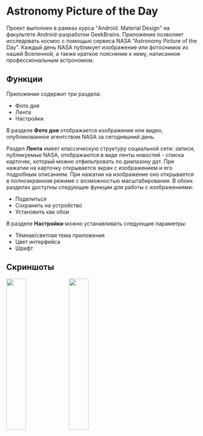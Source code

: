 # Astronomy Picture of the Day

Проект выполнен в рамках курса "Android. Material Design" на факультете Android-разработки GeekBrains. Приложение позволяет исследовать космос с помощью сервиса NASA "Astronomy Picture of the Day". Каждый день NASA публикует изображение или фотоснимок из нашей Вселенной, а также краткое пояснение к нему, написанное профессиональным астрономом. 

## Функции

Приложение содержит три раздела:
* Фото дня
* Лента
* Настройки

В разделе **Фото дня** отображается изображение или видео, опубликованное агентством NASA за сегодняшний день.

Раздел **Лента** имеет классическую структуру социальной сети: записи, публикуемые NASA, отображаются в виде ленты новостей - списка карточек, который можно отфильтровать по диапазону дат. При нажатии на карточку открывается экран с изображением и его подробным описанием. При нажатии на изображение оно открывается в полноэкранном режиме с возможностью масштабирования. 
В обоих разделах доступны следующие функции для работы с изображениями: 
* Поделиться
* Сохранить на устройство
* Установить как обои

В разделе **Настройки** можно устанавливать следующие параметры:
* Тёмная/светлая тема приложения
* Цвет интерфейса
* Шрифт

## Скриншоты

<img src="https://user-images.githubusercontent.com/76528795/169294208-85367e15-c577-44d4-be8f-76f178626aa1.png" width="32%"> <img src="https://user-images.githubusercontent.com/76528795/169294570-a83b987e-c4d6-4cff-88ed-1b66f277f3ab.png" width="32%">
